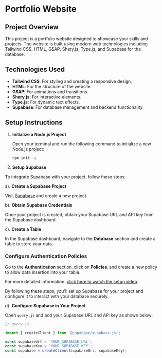 # Portfolio Website

## Project Overview

This project is a portfolio website designed to showcase your skills and projects. The website is built using modern web technologies including Tailwind CSS, HTML, GSAP, Shery.js, Type.js, and Supabase for the database.

## Technologies Used

- **Tailwind CSS**: For styling and creating a responsive design.
- **HTML**: For the structure of the website.
- **GSAP**: For animations and transitions.
- **Shery.js**: For interactive elements.
- **Type.js**: For dynamic text effects.
- **Supabase**: For database management and backend functionality.

## Setup Instructions

1. **Initialize a Node.js Project**

   Open your terminal and run the following command to initialize a new Node.js project:

   ```bash
   npm init -y

 2. **Setup Supabase**

To integrate Supabase with your project, follow these steps:

a). **Create a Supabase Project**

   Visit [Supabase](https://supabase.com) and create a new project. 

b). **Obtain Supabase Credentials**

   Once your project is created, obtain your Supabase URL and API key from the Supabase dashboard.


c). **Create a Table**

In the Supabase dashboard, navigate to the **Database** section and create a table to store your data.

### Configure Authentication Policies

Go to the **Authentication** section, click on **Policies**, and create a new policy to allow data insertion into your table.

For more detailed information, [click here to watch the setup video](https://your-video-url.com).

By following these steps, you'll set up Supabase for your project and configure it to interact with your database securely. 

d). **Configure Supabase in Your Project**

   Open `query.js` and add your Supabase URL and API key as shown below:

   ```javascript
   // query.js

   import { createClient } from '@supabase/supabase-js';

   const supabaseUrl = 'YOUR_SUPABASE_URL';
   const supabaseKey = 'YOUR_SUPABASE_KEY';
   const supabase = createClient(supabaseUrl, supabaseKey);


   


  
